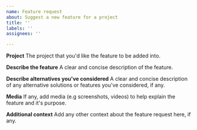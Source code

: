```yaml
---
name: Feature request
about: Suggest a new feature for a project
title: ''
labels: ''
assignees: ''

---
```


**Project**
The project that you'd like the feature to be added into.

**Describe the feature**
A clear and concise description of the feature.

**Describe alternatives you've considered**
A clear and concise description of any alternative solutions or features you've considered, if any.

**Media**
If any, add media (e.g screenshots, videos) to help explain the feature and it's purpose.

**Additional context**
Add any other context about the feature request here, if any.
